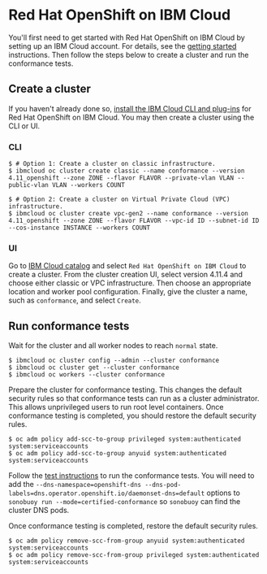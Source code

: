 # Red Hat OpenShift on IBM Cloud

You'll first need to get started with Red Hat OpenShift on IBM Cloud by setting up
an IBM Cloud account. For details, see the
[getting started](https://cloud.ibm.com/docs/openshift?topic=openshift-getting-started)
instructions. Then follow the steps below to create a cluster and run the conformance tests.

## Create a cluster

If you haven't already done so,
[install the IBM Cloud CLI and plug-ins](https://cloud.ibm.com/docs/openshift?topic=openshift-openshift-cli#cs_cli_install_steps)
for Red Hat OpenShift on IBM Cloud. You may then create a cluster using the CLI or UI.

### CLI

```
$ # Option 1: Create a cluster on classic infrastructure.
$ ibmcloud oc cluster create classic --name conformance --version 4.11_openshift --zone ZONE --flavor FLAVOR --private-vlan VLAN --public-vlan VLAN --workers COUNT

$ # Option 2: Create a cluster on Virtual Private Cloud (VPC) infrastructure.
$ ibmcloud oc cluster create vpc-gen2 --name conformance --version 4.11_openshift --zone ZONE --flavor FLAVOR --vpc-id ID --subnet-id ID --cos-instance INSTANCE --workers COUNT
```

### UI

Go to [IBM Cloud catalog](https://cloud.ibm.com/catalog?category=containers#services)
and select `Red Hat OpenShift on IBM Cloud` to create a cluster. From the
cluster creation UI, select version 4.11.4 and choose either classic or VPC
infrastructure. Then choose an appropriate location and worker pool configuration.
Finally, give the cluster a name, such as `conformance`, and select `Create`.

## Run conformance tests

Wait for the cluster and all worker nodes to reach `normal` state.

```
$ ibmcloud oc cluster config --admin --cluster conformance
$ ibmcloud oc cluster get --cluster conformance
$ ibmcloud oc workers --cluster conformance
```

Prepare the cluster for conformance testing. This changes the default security
rules so that conformance tests can run as a cluster administrator. This allows
unprivileged users to run root level containers. Once conformance testing is
completed, you should restore the default security rules.

```
$ oc adm policy add-scc-to-group privileged system:authenticated system:serviceaccounts
$ oc adm policy add-scc-to-group anyuid system:authenticated system:serviceaccounts
```

Follow the
[test instructions](https://github.com/cncf/k8s-conformance/blob/master/instructions.md#running)
to run the conformance tests. You will need to add the
`--dns-namespace=openshift-dns --dns-pod-labels=dns.operator.openshift.io/daemonset-dns=default`
options to `sonobuoy run --mode=certified-conformance` so `sonobuoy` can find
the cluster DNS pods.

Once conformance testing is completed, restore the default security rules.

```
$ oc adm policy remove-scc-from-group anyuid system:authenticated system:serviceaccounts
$ oc adm policy remove-scc-from-group privileged system:authenticated system:serviceaccounts
```
